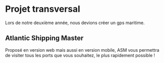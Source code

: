 # Projet transversal

Lors de notre deuxième année, nous devions créer un gps maritime.


## Atlantic Shipping Master
Proposé en version web mais aussi en version mobile, ASM vous permettra de visiter tous les ports que vous souhaitez, le plus rapidement possible ! 

